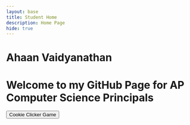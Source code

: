 ```yaml
---
layout: base
title: Student Home 
description: Home Page
hide: true
---
```


# Ahaan Vaidyanathan 
# Welcome to my GitHub Page for AP Computer Science Principals 



<a href="{{site.baseurl}}/cookie-clicker/"><button>Cookie Clicker Game</button></a>


